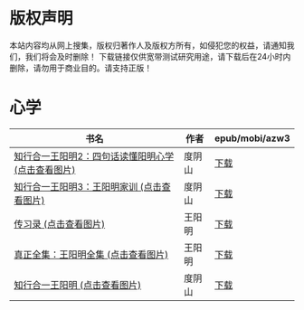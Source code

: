 # 版权声明

本站内容均从网上搜集，版权归著作人及版权方所有，如侵犯您的权益，请通知我们，我们将会及时删除！ 下载链接仅供宽带测试研究用途，请下载后在24小时内删除，请勿用于商业目的。请支持正版！

# 心学

| 书名 | 作者 | epub/mobi/azw3 |
| --- | --- | --- |
| [知行合一王阳明2：四句话读懂阳明心学 (点击查看图片)](https://www.dushupai.com/attachment/2024/06/04/2c2017192780ce52.jpg) | 度阴山 | [下载](https://url89.ctfile.com/f/31084289-1357021702-5a67f2?p=8866) |
| [知行合一王阳明3：王阳明家训 (点击查看图片)](https://www.dushupai.com/attachment/2024/06/04/3f7d632ae5404297.jpg) | 度阴山 | [下载](https://url89.ctfile.com/f/31084289-1357021687-3139fa?p=8866) |
| [传习录 (点击查看图片)](https://www.dushupai.com/attachment/2024/06/04/3abf18af5cb8d03f.jpg) | 王阳明 | [下载](https://url89.ctfile.com/f/31084289-1357021690-8bf874?p=8866) |
| [真正全集：王阳明全集 (点击查看图片)](https://www.dushupai.com/attachment/2024/06/01/9fd1b7a653b3c297.jpg) | 王阳明 | [下载](https://url89.ctfile.com/f/31084289-1357007911-e2f8f4?p=8866) |
| [知行合一王阳明 (点击查看图片)](https://www.dushupai.com/attachment/2024/06/01/9d2bea24fe77eda6.jpg) | 度阴山 | [下载](https://url89.ctfile.com/f/31084289-1357005664-c03f93?p=8866) |
